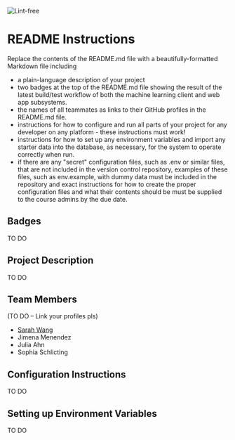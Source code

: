 ![Lint-free](https://github.com/nyu-software-engineering/containerized-app-exercise/actions/workflows/lint.yml/badge.svg)

# README Instructions

Replace the contents of the README.md file with a beautifully-formatted Markdown file including

- a plain-language description of your project
- two badges at the top of the README.md file showing the result of the latest build/test workflow of both the machine learning client and web app subsystems.
- the names of all teammates as links to their GitHub profiles in the README.md file.
- instructions for how to configure and run all parts of your project for any developer on any platform - these instructions must work!
- instructions for how to set up any environment variables and import any starter data into the database, as necessary, for the system to operate correctly when run.
- if there are any "secret" configuration files, such as .env or similar files, that are not included in the version control repository, examples of these files, such as env.example, with dummy data must be included in the repository and exact instructions for how to create the proper configuration files and what their contents should be must be supplied to the course admins by the due date.

## Badges
TO DO

## Project Description
TO DO

## Team Members 
(TO DO – Link your profiles pls)
- [Sarah Wang](https://github.com/sarahswang)
- Jimena Menendez
- Julia Ahn
- Sophia Schlicting

## Configuration Instructions
TO DO

## Setting up Environment Variables
TO DO
